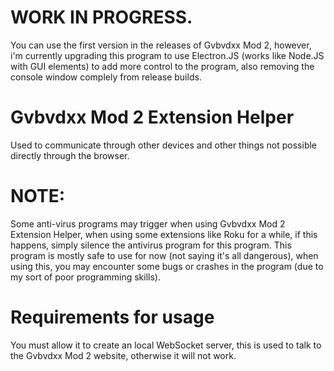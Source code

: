 # WORK IN PROGRESS.
You can use the first version in the releases of Gvbvdxx Mod 2, however, i'm currently upgrading this program to use Electron.JS (works like Node.JS with GUI elements) to add more control to the program, also removing the console window complely from release builds.

# Gvbvdxx Mod 2 Extension Helper
Used to communicate through other devices and other things not possible directly through the browser.

# NOTE:
Some anti-virus programs may trigger when using Gvbvdxx Mod 2 Extension Helper, when using some extensions like Roku for a while, if this happens, simply silence the antivirus program for this program.
This program is mostly safe to use for now (not saying it's all dangerous), when using this, you may encounter some bugs or crashes in the program (due to my sort of poor programming skills).

# Requirements for usage
You must allow it to create an local WebSocket server, this is used to talk to the Gvbvdxx Mod 2 website, otherwise it will not work.
